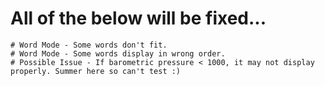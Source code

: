 # All of the below will be fixed...

    # Word Mode - Some words don't fit.
    # Word Mode - Some words display in wrong order.
    # Possible Issue - If barometric pressure < 1000, it may not display properly. Summer here so can't test :)
